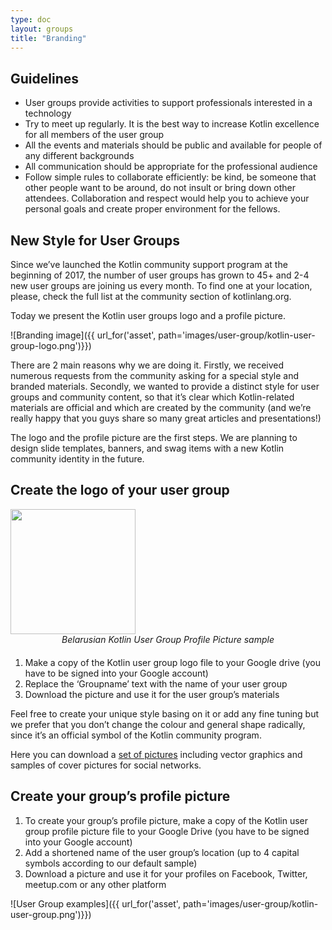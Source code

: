 ```yaml
---
type: doc
layout: groups
title: "Branding"
---
```


## Guidelines
* User groups provide activities to support professionals interested in a technology
* Try to meet up regularly. It is the best way to increase Kotlin excellence for all members of the user group
* All the events and materials should be public and available for people of any different backgrounds
* All communication should be appropriate for the professional audience
* Follow simple rules to collaborate efficiently: be kind, be someone that other people want to be around, do not insult or bring down other attendees. Collaboration and respect would help you to achieve your personal goals and create proper environment for the fellows.

## New Style for User Groups

Since we’ve launched the Kotlin community support program at the beginning of 2017, the number of user groups has grown to 45+ and 2-4 new user groups are joining us every month.
To find one at your location, please, check the full list at the community section of kotlinlang.org.

Today we present the Kotlin user groups logo and a profile picture.

![Branding image]({{ url_for('asset', path='images/user-group/kotlin-user-group-logo.png')}})

There are 2 main reasons why we are doing it. Firstly, we received numerous requests from the community asking for a special style and branded materials. Secondly, we wanted to provide a distinct style for user groups and community content, so that it’s clear which Kotlin-related materials are official and which are created by the community (and we’re really happy that you guys share so many great articles and presentations!)

The logo and the profile picture are the first steps. We are planning to design slide templates, banners, and swag items with a new Kotlin community identity in the future.

## Create the logo of your user group

<div style="margin-bottom: 20px">
    <img src="{{ url_for('asset', path='images/user-group/kotlin-user-group-avatar.png')}}" height="200" width="200" style="margin: 0 auto">
    <div style="text-align: center; font-style: italic;">Belarusian Kotlin User Group Profile Picture sample</div>
</div>


1. Make a copy of the Kotlin user group logo file to your Google drive (you have to be signed into your Google account)
2. Replace the ‘Groupname’ text with the name of your user group
3. Download the picture and use it for the user group’s materials

Feel free to create your unique style basing on it or add any fine tuning but we prefer that you don’t change the colour and general shape radically, since it’s an official symbol of the Kotlin community program.

Here you can download a [set of pictures](https://drive.google.com/drive/folders/0B3Zi34svOj1RZ2sxZExhblRJc1k) including vector graphics and samples of cover pictures for social networks.

## Create your group’s profile picture

1. To create your group’s profile picture, make a copy of the Kotlin user group profile picture file to your Google Drive (you have to be signed into your Google account)
2. Add a shortened name of the user group’s location (up to 4 capital symbols according to our default sample)
3. Download a picture and use it for your profiles on Facebook, Twitter, meetup.com or any other platform

![User Group examples]({{ url_for('asset', path='images/user-group/kotlin-user-group.png')}})